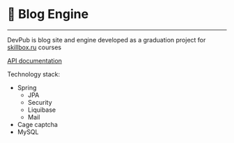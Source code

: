 # :newspaper: Blog Engine
___

DevPub is blog site and engine developed as a graduation project for [skillbox.ru](https://skillbox.ru/) courses

[API documentation](https://drive.google.com/file/d/1_nwftcR0f0g8rXcdFW0asmuWskyYxdcr/view?usp=sharing)

Technology stack:
* Spring
  * JPA
  * Security
  * Liquibase
  * Mail
* Cage captcha
* MySQL

